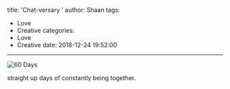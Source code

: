 title: 'Chat-versary '
author: Shaan
tags:
  - Love
  - Creative
categories:
  - Love
  - Creative
date: 2018-12-24 19:52:00
---

![60 Days](\images\chat-versary.png)

straight up days of constantly being together.